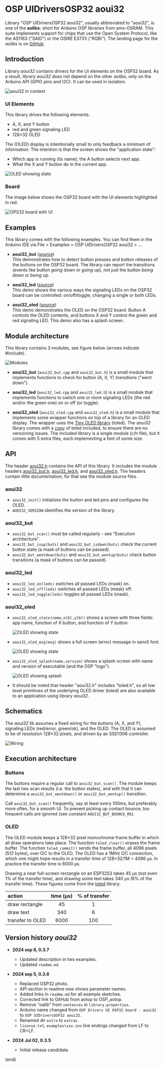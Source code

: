 # OSP UIDriversOSP32 aoui32

Library "OSP UIDriversOSP32 aoui32", usually abbreviated to "aoui32", 
is one of the **aolibs**; short for Arduino OSP libraries from ams-OSRAM.
This suite implements support for chips that use the Open System Protocol, 
like the AS1163 ("SAID") or the OSIRE E3731i ("RGBi").
The landing page for the _aolibs_ is on 
[GitHub](https://github.com/ams-OSRAM-Group/OSP_aotop).


## Introduction

Library _aoui32_ contains drivers for the UI elements on the OSP32 board. 
As a result, library _aoui32_ does not depend on the other _aolibs_,
only on the Arduino API (GPIO pins and I2C). It can be used in isolation.

![aoui32 in context](extras/aolibs-aoui32.drawio.png)


### UI Elements 
This library drives the following elements.

 - A, X, and Y button
 - red and green signaling LED
 - 128×32 OLED

The (OLED) display is intentionally small to only feedback a minimum of information.
The intention is that the screen shows the "application state":
 - Which app is running (its name);  the A button selects next app.
 - What the X and Y button do in the current app.

![OLED showing state](extras/state.jpg)


### Board

The image below shows the OSP32 board with the UI elements highlighted in red.

![OPS32 board with UI](extras/osp32ui.jpg)


## Examples

This library comes with the following examples.
You can find them in the Arduino IDE via 
File > Examples > OSP UIDriversOSP32 aoui32 > ...

- **aoui32_but** ([source](examples/aoui32_but))  
  This demonstrates how to detect button presses and button releases of the
  buttons on the OSP32 board. The library can report the transitions (events
  like button _going_ down or _going_ up), not just the button _being_ down 
  or _being_ up.

- **aoui32_led** ([source](examples/aoui32_led))  
  This demo shows the various ways the signaling LEDs on the OSP32 board 
  can be controlled: on/off/toggle, changing a single or both LEDs.

- **aoui32_oled** ([source](examples/aoui32_oled))  
  This demo demonstrates the OLED on the OSP32 board. Button A controls the 
  OLED contents, and buttons X and Y control the green and red signaling LED. 
  This demo also has a splash screen.


## Module architecture

This library contains 3 modules, see figure below (arrows indicate #include).

![Modules](extras/modules.drawio.png)

- **aoui32_but** (`aoui32_but.cpp` and `aoui32_but.h`) is a small module that implements 
  functions to check for button (A, X, Y) _transitions_ ("went down").

- **aoui32_led** (`aoui32_led.cpp` and `aoui32_led.h`) is a small module that implements 
  functions to switch one or more signaling LEDs (the red and/or the green one) 
  on or off (or toggle).

- **aoui32_oled** (`aoui32_oled.cpp` and `aoui32_oled.h`) is a small module that implements 
  some wrapper functions on top of a library for an OLED display. The wrapper uses the 
  [Tiny OLED library](https://github.com/maarten-pennings/toled/) (toled).
  The _aoui32_ library comes with a [copy](src/toled) of toled included, to ensure there
  are no versioning issues. The included library is a single module (c/h file),
  but it comes with 5 extra files, each implementing a font of some size.


## API

The header [aoui32.h](src/aoui32.h) contains the API of this library.
It includes the module headers [aoui32_but.h](src/aoui32_but.h), [aoui32_led.h](src/aoui32_led.h), 
and [aoui32_oled.h](src/aoui32_oled.h).
The headers contain little documentation; for that see the module source files. 


### aoui32

- `aoui32_init()` initializes the button and led pins and configures the OLED.
- `AOUI32_VERSION`  identifies the version of the library.


### aoui32_but

- `aoui32_but_scan()` must be called regularly - see "Execution architecture".
- `aoui32_but_isup(buts)` and `aoui32_but_isdown(buts)` check the current button state (a mask of buttons can be passed).
- `aoui32_but_wentdown(buts)` and `aoui32_but_wentup(buts)` check button transitions (a mask of buttons can be passed).


### aoui32_led

- `aoui32_led_on(leds)`     switches all passed LEDs (mask) on.
- `aoui32_led_off(leds)`    switches all passed LEDs (mask) off.
- `aoui32_led_toggle(leds)` toggles all passed LEDs (mask).


### aoui32_oled

- `aoui32_oled_state(name,xlbl,ylbl)` shows a screen with three fields: 
  app name, function of X button, and function of Y button.
 
  ![OLED showing state](extras/state.jpg)

- `aoui32_oled_msg(msg)` shows a full screen (error) message in sans5 font.
 
  ![OLED showing state](extras/message.jpg)

- `aoui32_oled_splash(name,version)` shows a splash screen with name and version 
  of executable (and the OSP "logo").

  ![OLED showing splash](extras/splash.jpg)

- It should be noted that header "aoui32.h" includes "toled.h", so all low level primitives of the
  underlying OLED driver (toled) are also available to an application using library _aoui32_.


## Schematics

The _aoui32_ lib assumes a fixed wiring for the buttons (A, X, and Y), 
signaling LEDs (red/error, green/ok), and the OLED. The OLED is assumed
to be of resolution 128×32 pixels, and driven by an SSD1306 controller. 

![Wiring](extras/wiring.png)


## Execution architecture


### Buttons

The buttons require a regular call to `aoui32_but_scan()`. The module keeps the last two
scan results (i.e. the button states), and with that it can determine a `aoui32_but_wentdown()` 
or `aoui32_but_wentup()` transition.

Call `aoui32_but_scan()` frequently, say at least every 100ms, but preferably more often, for a smooth UI.
To prevent picking up contact bounce, too frequent calls are ignored (see constant `AOUI32_BUT_BOUNCE_MS`).


### OLED

The OLED module keeps a 128×32 pixel monochrome frame buffer in which all draw operations take place.
The function `toled_clear()` erases the frame buffer. 
The function `toled_commit()` sends the frame buffer, all 4096 pixels (512 bytes), 
over I2C to the OLED. The OLED has a 1MHz I2C connection, which one might hope 
results in a transfer time of 128×32/1M = 4096 µs. In practice the transfer time is 6000 µs.

Drawing a near full-screen rectangle on an ESP32S3 takes 45 µs (not even 1% of the transfer time), 
and drawing some text takes 340 µs (6% of the transfer time). These figures come from the
[toled](https://github.com/maarten-pennings/toled/blob/main/example/toled-speed/toled-speed.ino)
library.

| action           | time (µs) | % of transfer |
|:-----------------|:---------:|:-------------:|
| draw rectangle   |      45   |           1   |
| draw text        |     340   |           6   |
| transfer to OLED |    6000   |         100   |


## Version history _aoui32_

- **2024 sep 6, 0.3.7**
  - Updated description in two examples.
  - Updated `readme.md`.

- **2024 sep 5, 0.3.6**  
  - Replaced OSP32 photo.
  - API section in readme now shows parameter names.
  - Added links in `readme.md` for all example sketches.
  - Corrected link to GitHub from aotop to OSP_aotop.
  - Remove "oalib" from `sentence=` in `library.properties`.
  - Arduino name changed from `OSP Drivers UI OSP32 board - aoui32` to `OSP UIDriversOSP32 aoui32`.
  - Renamed dir `extra` to `extras`.
  - `license.txt`, `examples\xxx.ino` line endings changed from LF to CR+LF.

- **2024 Jul 02, 0.3.5**  
  - Initial release candidate.


(end)
